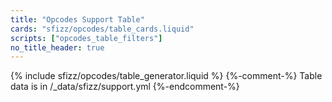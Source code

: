 ```yaml
---
title: "Opcodes Support Table"
cards: "sfizz/opcodes/table_cards.liquid"
scripts: ["opcodes_table_filters"]
no_title_header: true
---
```

<div markdown="0">
{% include sfizz/opcodes/table_generator.liquid %}
{%-comment-%} Table data is in /_data/sfizz/support.yml {%-endcomment-%}
</div>
